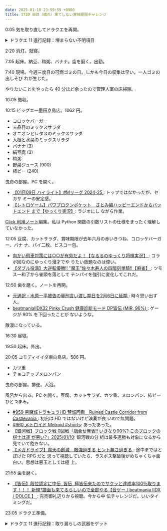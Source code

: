 ```yaml
---
date: 2025-01-10 23:59:59 +0900
title: 1720 日目（晴れ）果てしない賞味期限チャレンジ
---
```


0:05 気を取り直してドラクエを再開。

<details><summary>ドラクエ 11 進行記録：埋まらない不明項目</summary>
<p>賢者の試練ダンジョンのモンスター図鑑。夜に行くことでいくつか埋まるが、それでもまだ二枠埋まらない。</p>

<p>せっかく試練ダンジョンのゴール付近まで行ったので、そのままネルセンの戦闘試練まで進んでしまう。
ホメロスタイプのボスを選択して 48 手で撃破。幸せになりたいでカミュを選択してしまう。
するとイシの村のイベントが始めるのだった。村人の台詞がカミュ用に用意されている。
おそらくエンディングの一部も影響を受けるはずなので、ラスボス撃破も反復することになる。
これはえらいことになった。
カミュとの散歩イベントが想像以上に良い台本で安心する。正直、ウホッな展開になるのかと案じていた。</p>

<p>勇者の試練ダンジョンのモンスター図鑑埋め。夜に行ったのが効いたか穴が少し埋まる。
しかし、まだ四枠埋まらない。時間帯ではないのか。</p>
</details>

2:20 消灯。就寝。

7:05 起床。納豆、梅粥、バナナ。歯を磨く。出勤。

7:40 現場。今週三度目の可燃ゴミの日。しかも今日の収集は早い。一人ゴミの出しそび
れが生じた。

やりたいことをやったら 40 分ほど余ったので管理人室の床掃除。

10:05 撤収。

10:15 ビッグエー墨田京島店。1062 円。

* コロッケバーガー
* 五品目のミックスサラダ
* オニオンとレタスのミックスサラダ
* 大根と水菜のミックスサラダ
* バナナ (3)
* 絹豆腐 (3)
* 梅粥
* 野菜ジュース (900)
* 柿ピー (240)

曳舟の部屋。PC を開く。

* [【01月09日 ハイライト】#Mリーグ 2024-25
  ](https://www.youtube.com/watch?v=HZbdcMqlLmY): トップではなかったが、セガサ
  ミーの安定感。
* [【レトロゲーム】パワプロクンポケット　さとみ編ハッピーエンドからバットエンド
  まで【ゆっくり実況】](https://www.youtube.com/watch?v=6ERwIIYUdoM): ラジオにし
  ながら作業。

[Click 利用ノート][288]編集。私は Python 関数の引数リストの仕様をまったく理解し
ていなかった。

12:05 豆腐、カットサラダ、賞味期限が去年六月の赤いきつね、コロッケバーガー、バナ
ナ、パイ二枚、ビスコ一包。

* [向かい飛車対策には○○が有効だよ！【なるるのゆっくり将棋実況】
  ](https://www.youtube.com/watch?v=KAeUC7grGoM): コラボ回なのにゆっくり漫才でや
  りたい放題なのは偉い。
* [【ダブル役満】大逆転優勝!! "魔王"佐々木寿人の四暗刻単騎!!【麻雀】
  ](https://www.youtube.com/watch?v=8h_cog-RH8k): ツモスー和了から雀頭を落として
  テンパイを強引に変化してこれだ。

12:50 歯を磨く。ノートを再開。

* [元通訳・水原一平被告の量刑言い渡し期日を2月6日に延期
  ](https://www.youtube.com/watch?v=HQLR0Fq8Vaw): 時々思い出す人。
* [beatmaniaIIDX32 Pinky Crush 健康診断モード DP皆伝 (MIR, 96%)
  ](https://www.youtube.com/watch?v=_dKBsyfho2w): ゲージが 90% を下回ったことが
  ないような。

散漫になっている。

16:30 昼寝。

19:50 起床。外出。

20:05 コモディイイダ東向島店。586 円。

* カツ重
* チョコチップメロンパン

曳舟の部屋。排便。入浴。

風呂から出る。PC を開く。豆腐、カットサラダ、カツ重、メロンパン、柿ピーひとつまみ。

* [#959 悪魔城ドラキュラHD 荒城回廊　Ruined Castle Corridor from Castlevania
  ](https://www.youtube.com/watch?v=EW8-qa_OFuc): 初出は HD ではないけど演奏が良
  いので無問題。
* [#960 メトロイド Metroid #shorts](https://www.youtube.com/watch?v=bZaGF5WuuhM):
  あったあった。
* [【銀河戦】ブロック戦 0回戦「組合せ発表!! いきなり90%? このブロックの棋士は運
  が悪い?」2025/01/10](https://www.youtube.com/watch?v=EczwvOcFc_E): 銀河戦の分
  析は最多連勝も対象になるから見ていて飽きない。
* [【メガドライブ】魔天の創滅　敵強過ぎる ヒント無さ過ぎる
  ](https://www.youtube.com/watch?v=BqsiOjdYyaw): 途中まではとぼけた RPG だと
  思って視聴していたら、ラスボス撃破後がめちゃくちゃ面白い。思想は悪玉としては極
  上。

21:55 歯を磨く。

* [【皆伝】段位認定に中伝, 皆伝, 極皆伝来たのでサクッと達成率100％取ります！！！
  新規†譜面も来てるらしいので全部やる【音ゲー / beatmania IIDX / DOLCE.】
  ](https://www.youtube.com/watch?v=YCC7fWertng): 完売御礼辺りから視聴。今から中
  伝チャレンジだ。いいタイミングだ。

23:05 ドラクエ準備。

<details><summary>ドラクエ 11 進行記録：取り漏らしの武器をゲット</summary>
<p>今一度モンスターリストをチェック。ハッスルじじいから得られる武器が未入手品に対応しそうだ。
さっそくカンダタがいた島に出張。ハッスルじじいを乱獲する。いや、一発でライトニングタクトをゲット。
もう一丁欲しいが、引きが悪くて断念。</p>

<p>神の里で鍛冶に勤しむ。打ちなおしの玉を得るのにショボい装具を素材から鍛造する。</p>

<p>ルーラで各地の店をもう一度点検する。服二点はさすがに漏れていてはおかしい。</p>
</details>

[288]: <https://github.com/showa-yojyo/notebook/issues/288>
